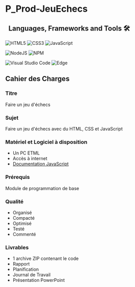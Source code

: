 # P_Prod-JeuEchecs
##  &nbsp; Languages, Frameworks and Tools 🛠
![HTML5](https://img.shields.io/badge/html5-%23E34F26.svg?style=for-the-badge&logo=html5&logoColor=white)
![CSS3](https://img.shields.io/badge/css3-%231572B6.svg?style=for-the-badge&logo=css3&logoColor=white)
![JavaScript](https://img.shields.io/badge/javascript-%23323330.svg?style=for-the-badge&logo=javascript&logoColor=%23F7DF1E)  

![NodeJS](https://img.shields.io/badge/node.js-6DA55F?style=for-the-badge&logo=node.js&logoColor=white)
![NPM](https://img.shields.io/badge/NPM-%23CB3837.svg?style=for-the-badge&logo=npm&logoColor=white)

![Visual Studio Code](https://img.shields.io/badge/Visual%20Studio%20Code-0078d7.svg?style=for-the-badge&logo=visual-studio-code&logoColor=white)
![Edge](https://img.shields.io/badge/Edge-0078D7?style=for-the-badge&logo=Microsoft-edge&logoColor=white)

## Cahier des Charges

### Titre

Faire un jeu d'échecs

### Sujet

Faire un jeu d'échecs avec du HTML, CSS et JavaScript

### Matériel et Logiciel à disposition
* Un PC ETML
* Accès à internet
* [Documentation JavaScript](https://fr.javascript.info/)

### Prérequis 

Module de programmation de base

### Qualité

* Organisé
* Compacté
* Optimisé
* Testé
* Commenté

### Livrables

* 1 archive ZIP contenant le code
* Rapport
* Planification
* Journal de Travail
* Présentation PowerPoint
